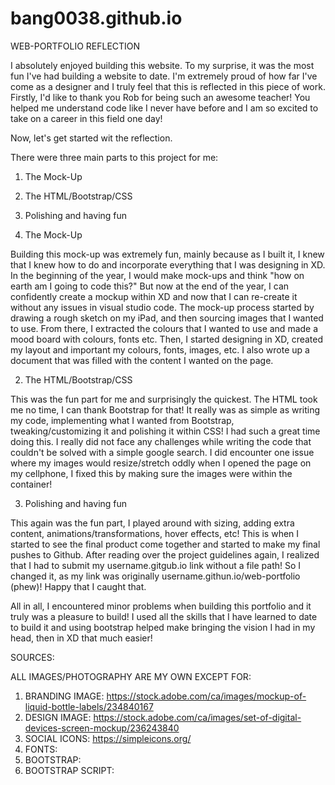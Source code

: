 # bang0038.github.io

WEB-PORTFOLIO REFLECTION

I absolutely enjoyed building this website. To my surprise, it was the most fun I've had building a website to date. I'm extremely proud of how far I've come as a designer
and I truly feel that this is reflected in this piece of work. Firstly, I'd like to thank you Rob for being such an awesome teacher! You helped me understand code like I never have
before and I am so excited to take on a career in this field one day!

Now, let's get started wit the reflection.

There were three main parts to this project for me: 

1. The Mock-Up
2. The HTML/Bootstrap/CSS
3. Polishing and having fun

1. The Mock-Up

Building this mock-up was extremely fun, mainly because as I built it, I knew that I knew how to do and incorporate everything that I was designing in XD. In the beginning of the 
year, I would make mock-ups and think "how on earth am I going to code this?" But now at the end of the year, I can confidently create a mockup within XD and now that I can re-create
it without any issues in visual studio code. The mock-up process started by drawing a rough sketch on my iPad, and then sourcing images that I wanted to use. From there, I extracted
the colours that I wanted to use and made a mood board with colours, fonts etc. Then, I started designing in XD, created my layout and important my colours, fonts, images, etc. I 
also wrote up a document that was filled with the content I wanted on the page.

2. The HTML/Bootstrap/CSS

This was the fun part for me and surprisingly the quickest. The HTML took me no time, I can thank Bootstrap for that! It really was as simple as writing my code, implementing
what I wanted from Bootstrap, tweaking/customizing it and polishing it within CSS! I had such a great time doing this. I really did not face any challenges while writing the code
that couldn't be solved with a simple google search. I did encounter one issue where my images would resize/stretch oddly when I opened the page on my cellphone, I fixed this by
making sure the images were within the container!

3. Polishing and having fun

This again was the fun part, I played around with sizing, adding extra content, animations/transformations, hover effects, etc! This is when I started to see the final product come together and started to make my final pushes to Github. After reading over the project guidelines again, I realized that I had to submit my username.gitgub.io link without
a file path! So I changed it, as my link was originally username.githun.io/web-portfolio (phew)! Happy that I caught that.

All in all, I encountered minor problems when building this portfolio and it truly was a pleasure to build! I used all the skills that I have learned to date to build it and 
using bootstrap helped make bringing the vision I had in my head, then in XD that much easier!

SOURCES:

ALL IMAGES/PHOTOGRAPHY ARE MY OWN EXCEPT FOR:

1. BRANDING IMAGE: https://stock.adobe.com/ca/images/mockup-of-liquid-bottle-labels/234840167
2. DESIGN IMAGE: https://stock.adobe.com/ca/images/set-of-digital-devices-screen-mockup/236243840
3. SOCIAL ICONS: https://simpleicons.org/
4. FONTS: <link href="https://fonts.googleapis.com/css2?family=Belleza&display=swap" rel="stylesheet">
5. BOOTSTRAP:<link href="https://cdn.jsdelivr.net/npm/bootstrap@5.0.0-beta3/dist/css/bootstrap.min.css" rel="stylesheet"
      integrity="sha384-eOJMYsd53ii+scO/bJGFsiCZc+5NDVN2yr8+0RDqr0Ql0h+rP48ckxlpbzKgwra6" crossorigin="anonymous">
6. BOOTSTRAP SCRIPT: <script src="https://cdn.jsdelivr.net/npm/bootstrap@5.0.0-beta3/dist/js/bootstrap.bundle.min.js"
      integrity="sha384-JEW9xMcG8R+pH31jmWH6WWP0WintQrMb4s7ZOdauHnUtxwoG2vI5DkLtS3qm9Ekf" crossorigin="anonymous"></script>


